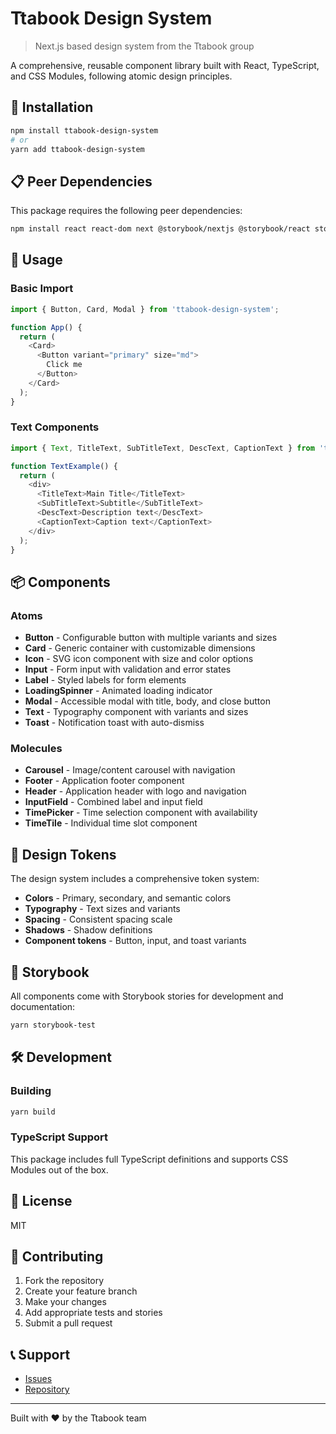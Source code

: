 # Ttabook Design System

> Next.js based design system from the Ttabook group

A comprehensive, reusable component library built with React, TypeScript, and CSS Modules, following atomic design principles.

## 🚀 Installation

```bash
npm install ttabook-design-system
# or
yarn add ttabook-design-system
```

## 📋 Peer Dependencies

This package requires the following peer dependencies:

```bash
npm install react react-dom next @storybook/nextjs @storybook/react storybook
```

## 🎯 Usage

### Basic Import

```typescript
import { Button, Card, Modal } from 'ttabook-design-system';

function App() {
  return (
    <Card>
      <Button variant="primary" size="md">
        Click me
      </Button>
    </Card>
  );
}
```

### Text Components

```typescript
import { Text, TitleText, SubTitleText, DescText, CaptionText } from 'ttabook-design-system';

function TextExample() {
  return (
    <div>
      <TitleText>Main Title</TitleText>
      <SubTitleText>Subtitle</SubTitleText>
      <DescText>Description text</DescText>
      <CaptionText>Caption text</CaptionText>
    </div>
  );
}
```

## 📦 Components

### Atoms

- **Button** - Configurable button with multiple variants and sizes
- **Card** - Generic container with customizable dimensions
- **Icon** - SVG icon component with size and color options
- **Input** - Form input with validation and error states
- **Label** - Styled labels for form elements
- **LoadingSpinner** - Animated loading indicator
- **Modal** - Accessible modal with title, body, and close button
- **Text** - Typography component with variants and sizes
- **Toast** - Notification toast with auto-dismiss

### Molecules

- **Carousel** - Image/content carousel with navigation
- **Footer** - Application footer component
- **Header** - Application header with logo and navigation
- **InputField** - Combined label and input field
- **TimePicker** - Time selection component with availability
- **TimeTile** - Individual time slot component

## 🎨 Design Tokens

The design system includes a comprehensive token system:

- **Colors** - Primary, secondary, and semantic colors
- **Typography** - Text sizes and variants
- **Spacing** - Consistent spacing scale
- **Shadows** - Shadow definitions
- **Component tokens** - Button, input, and toast variants

## 📖 Storybook

All components come with Storybook stories for development and documentation:

```bash
yarn storybook-test
```

## 🛠️ Development

### Building

```bash
yarn build
```

### TypeScript Support

This package includes full TypeScript definitions and supports CSS Modules out of the box.

## 📄 License

MIT

## 🤝 Contributing

1. Fork the repository
2. Create your feature branch
3. Make your changes
4. Add appropriate tests and stories
5. Submit a pull request

## 📞 Support

- [Issues](https://github.com/FRONT-END-BOOTCAMP-PLUS-5/Ttabook/issues)
- [Repository](https://github.com/FRONT-END-BOOTCAMP-PLUS-5/Ttabook)

---

Built with ❤️ by the Ttabook team
